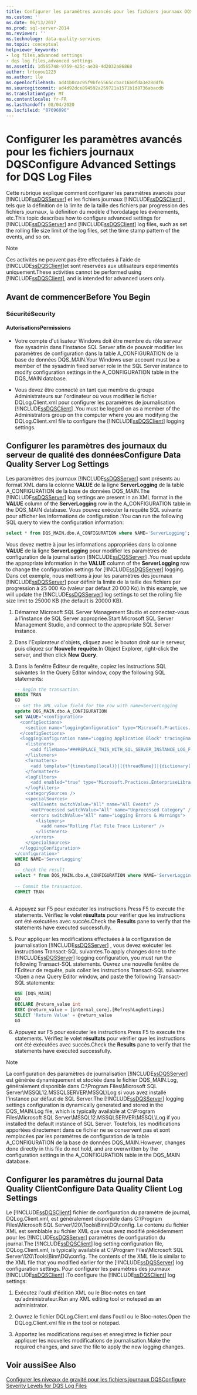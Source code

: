```yaml
---
title: Configurer les paramètres avancés pour les fichiers journaux DQS | Microsoft Docs
ms.custom: ''
ms.date: 06/13/2017
ms.prod: sql-server-2014
ms.reviewer: ''
ms.technology: data-quality-services
ms.topic: conceptual
helpviewer_keywords:
- log files,advanced settings
- dqs log files,advanced settings
ms.assetid: 1d565748-9759-425c-ae38-4d2032a86868
author: lrtoyou1223
ms.author: lle
ms.openlocfilehash: ad41b0cac95f9bfe5565ccbac16b0fda3e28ddf6
ms.sourcegitcommit: ad4d92dce894592a259721a1571b1d8736abacdb
ms.translationtype: MT
ms.contentlocale: fr-FR
ms.lasthandoff: 08/04/2020
ms.locfileid: "87696096"
---
```

# <a name="configure-advanced-settings-for-dqs-log-files"></a><span data-ttu-id="7468f-102">Configurer les paramètres avancés pour les fichiers journaux DQS</span><span class="sxs-lookup"><span data-stu-id="7468f-102">Configure Advanced Settings for DQS Log Files</span></span>
  <span data-ttu-id="7468f-103">Cette rubrique explique comment configurer les paramètres avancés pour [!INCLUDE[ssDQSServer](../includes/ssdqsserver-md.md)] et les fichiers journaux [!INCLUDE[ssDQSClient](../includes/ssdqsclient-md.md)] , tels que la définition de la limite de la taille des fichiers par progression des fichiers journaux, la définition du modèle d'horodatage les événements, etc.</span><span class="sxs-lookup"><span data-stu-id="7468f-103">This topic describes how to configure advanced settings for [!INCLUDE[ssDQSServer](../includes/ssdqsserver-md.md)] and [!INCLUDE[ssDQSClient](../includes/ssdqsclient-md.md)] log files, such as set the rolling file size limit of the log files, set the time stamp pattern of the events, and so on.</span></span>  
  
> [!NOTE]  
>  <span data-ttu-id="7468f-104">Ces activités ne peuvent pas être effectuées à l'aide de [!INCLUDE[ssDQSClient](../includes/ssdqsclient-md.md)]et sont réservées aux utilisateurs expérimentés uniquement.</span><span class="sxs-lookup"><span data-stu-id="7468f-104">These activities cannot be performed using [!INCLUDE[ssDQSClient](../includes/ssdqsclient-md.md)], and is intended for advanced users only.</span></span>  
  
##  <a name="before-you-begin"></a><a name="BeforeYouBegin"></a> <span data-ttu-id="7468f-105">Avant de commencer</span><span class="sxs-lookup"><span data-stu-id="7468f-105">Before You Begin</span></span>  
  
###  <a name="security"></a><a name="Security"></a> <span data-ttu-id="7468f-106">Sécurité</span><span class="sxs-lookup"><span data-stu-id="7468f-106">Security</span></span>  
  
####  <a name="permissions"></a><a name="Permissions"></a> <span data-ttu-id="7468f-107">Autorisations</span><span class="sxs-lookup"><span data-stu-id="7468f-107">Permissions</span></span>  
  
-   <span data-ttu-id="7468f-108">Votre compte d'utilisateur Windows doit être membre du rôle serveur fixe sysadmin dans l'instance SQL Server afin de pouvoir modifier les paramètres de configuration dans la table A_CONFIGURATION de la base de données DQS_MAIN.</span><span class="sxs-lookup"><span data-stu-id="7468f-108">Your Windows user account must be a member of the sysadmin fixed server role in the SQL Server instance to modify configuration settings in the A_CONFIGURATION table in the DQS_MAIN database.</span></span>  
  
-   <span data-ttu-id="7468f-109">Vous devez être connecté en tant que membre du groupe Administrateurs sur l'ordinateur où vous modifiez le fichier DQLog.Client.xml pour configurer les paramètres de journalisation [!INCLUDE[ssDQSClient](../includes/ssdqsclient-md.md)] .</span><span class="sxs-lookup"><span data-stu-id="7468f-109">You must be logged on as a member of the Administrators group on the computer where you are modifying the DQLog.Client.xml file to configure the [!INCLUDE[ssDQSClient](../includes/ssdqsclient-md.md)] logging settings.</span></span>  
  
##  <a name="configure-data-quality-server-log-settings"></a><a name="DQSServer"></a> <span data-ttu-id="7468f-110">Configurer les paramètres des journaux du serveur de qualité des données</span><span class="sxs-lookup"><span data-stu-id="7468f-110">Configure Data Quality Server Log Settings</span></span>  
 <span data-ttu-id="7468f-111">Les paramètres des journaux [!INCLUDE[ssDQSServer](../includes/ssdqsserver-md.md)] sont présents au format XML dans la colonne **VALUE** de la ligne **ServerLogging** de la table A_CONFIGURATION de la base de données DQS_MAIN.</span><span class="sxs-lookup"><span data-stu-id="7468f-111">The [!INCLUDE[ssDQSServer](../includes/ssdqsserver-md.md)] log settings are present in an XML format in the **VALUE** column of the **ServerLogging** row in the A_CONFIGURATION table in the DQS_MAIN database.</span></span> <span data-ttu-id="7468f-112">Vous pouvez exécuter la requête SQL suivante pour afficher les informations de configuration :</span><span class="sxs-lookup"><span data-stu-id="7468f-112">You can run the following SQL query to view the configuration information:</span></span>  
  
```sql  
select * from DQS_MAIN.dbo.A_CONFIGURATION where NAME='ServerLogging'; 
```  
  
 <span data-ttu-id="7468f-113">Vous devez mettre à jour les informations appropriées dans la colonne **VALUE** de la ligne **ServerLogging** pour modifier les paramètres de configuration de la journalisation [!INCLUDE[ssDQSServer](../includes/ssdqsserver-md.md)] .</span><span class="sxs-lookup"><span data-stu-id="7468f-113">You must update the appropriate information in the **VALUE** column of the **ServerLogging** row to change the configuration settings for [!INCLUDE[ssDQSServer](../includes/ssdqsserver-md.md)] logging.</span></span> <span data-ttu-id="7468f-114">Dans cet exemple, nous mettrons à jour les paramètres des journaux [!INCLUDE[ssDQSServer](../includes/ssdqsserver-md.md)] pour définir la limite de la taille des fichiers par progression à 25 000 Ko (valeur par défaut 20 000 Ko).</span><span class="sxs-lookup"><span data-stu-id="7468f-114">In this example, we will update the [!INCLUDE[ssDQSServer](../includes/ssdqsserver-md.md)] log settings to set the rolling file size limit to 25000 KB (the default is 20000 KB).</span></span>  
  
1.  <span data-ttu-id="7468f-115">Démarrez Microsoft SQL Server Management Studio et connectez-vous à l'instance de SQL Server appropriée.</span><span class="sxs-lookup"><span data-stu-id="7468f-115">Start Microsoft SQL Server Management Studio, and connect to the appropriate SQL Server instance.</span></span>  
  
2.  <span data-ttu-id="7468f-116">Dans l'Explorateur d'objets, cliquez avec le bouton droit sur le serveur, puis cliquez sur **Nouvelle requête**.</span><span class="sxs-lookup"><span data-stu-id="7468f-116">In Object Explorer, right-click the server, and then click **New Query**.</span></span>  
  
3.  <span data-ttu-id="7468f-117">Dans la fenêtre Éditeur de requête, copiez les instructions SQL suivantes :</span><span class="sxs-lookup"><span data-stu-id="7468f-117">In the Query Editor window, copy the following SQL statements:</span></span>  
  
    ```sql  
    -- Begin the transaction.  
    BEGIN TRAN  
    GO  
    -- set the XML value field for the row with name=ServerLogging  
    update DQS_MAIN.dbo.A_CONFIGURATION   
    set VALUE='<configuration>  
      <configSections>  
        <section name="loggingConfiguration" type="Microsoft.Practices.EnterpriseLibrary.Logging.Configuration.LoggingSettings, Microsoft.Practices.EnterpriseLibrary.Logging, Version=4.1.0.0, Culture=neutral, PublicKeyToken=e44a2bc38ed2c13c" />  
      </configSections>  
      <loggingConfiguration name="Logging Application Block" tracingEnabled="true" defaultCategory="" logWarningsWhenNoCategoriesMatch="true">  
        <listeners>  
          <add fileName="###REPLACE_THIS_WITH_SQL_SERVER_INSTANCE_LOG_FOLDER_NAME###DQServerLog.###REPLACE_THIS_WITH_SQL_CATALOG_NAME###.log" footer="" formatter="Custom Text Formatter" header="" rollFileExistsBehavior="Increment" rollInterval="None" rollSizeKB="25000" timeStampPattern="yyyy-MM-dd" listenerDataType="Microsoft.Practices.EnterpriseLibrary.Logging.Configuration.RollingFlatFileTraceListenerData, Microsoft.Practices.EnterpriseLibrary.Logging, Version=4.1.0.0, Culture=neutral, PublicKeyToken=e44a2bc38ed2c13c" traceOutputOptions="None" filter="All" type="Microsoft.Practices.EnterpriseLibrary.Logging.TraceListeners.RollingFlatFileTraceListener, Microsoft.Practices.EnterpriseLibrary.Logging, Version=4.1.0.0, Culture=neutral, PublicKeyToken=e44a2bc38ed2c13c" name="Rolling Flat File Trace Listener" />  
        </listeners>  
        <formatters>  
          <add template="{timestamp(local)}|[{threadName}]|{dictionary({value}|)}{message}" type="Microsoft.Practices.EnterpriseLibrary.Logging.Formatters.TextFormatter, Microsoft.Practices.EnterpriseLibrary.Logging, Version=4.1.0.0, Culture=neutral, PublicKeyToken=e44a2bc38ed2c13c" name="Custom Text Formatter" />  
        </formatters>  
        <logFilters>  
          <add enabled="true" type="Microsoft.Practices.EnterpriseLibrary.Logging.Filters.LogEnabledFilter, Microsoft.Practices.EnterpriseLibrary.Logging, Version=4.1.0.0, Culture=neutral, PublicKeyToken=e44a2bc38ed2c13c" name="LogEnabled Filter" />  
        </logFilters>  
        <categorySources />  
        <specialSources>  
          <allEvents switchValue="All" name="All Events" />  
          <notProcessed switchValue="All" name="Unprocessed Category" />  
          <errors switchValue="All" name="Logging Errors & Warnings">  
            <listeners>  
              <add name="Rolling Flat File Trace Listener" />  
            </listeners>  
          </errors>  
        </specialSources>  
      </loggingConfiguration>  
    </configuration>'  
    WHERE NAME='ServerLogging'  
    GO  
    -- check the result  
    select * from DQS_MAIN.dbo.A_CONFIGURATION where NAME='ServerLogging'  
  
    -- Commit the transaction.  
    COMMIT TRAN  
  
    ```  
  
4.  <span data-ttu-id="7468f-118">Appuyez sur F5 pour exécuter les instructions.</span><span class="sxs-lookup"><span data-stu-id="7468f-118">Press F5 to execute the statements.</span></span> <span data-ttu-id="7468f-119">Vérifiez le volet **résultats** pour vérifier que les instructions ont été exécutées avec succès.</span><span class="sxs-lookup"><span data-stu-id="7468f-119">Check the **Results** pane to verify that the statements have executed successfully.</span></span>  
  
5.  <span data-ttu-id="7468f-120">Pour appliquer les modifications effectuées à la configuration de journalisation [!INCLUDE[ssDQSServer](../includes/ssdqsserver-md.md)] , vous devez exécuter les instructions Transact-SQL suivantes.</span><span class="sxs-lookup"><span data-stu-id="7468f-120">To apply changes done to the [!INCLUDE[ssDQSServer](../includes/ssdqsserver-md.md)] logging configuration, you must run the following Transact-SQL statements.</span></span> <span data-ttu-id="7468f-121">Ouvrez une nouvelle fenêtre de l'Éditeur de requête, puis collez les instructions Transact-SQL suivantes :</span><span class="sxs-lookup"><span data-stu-id="7468f-121">Open a new Query Editor window, and paste the following Transact-SQL statements:</span></span>  
  
    ```sql  
    USE [DQS_MAIN]  
    GO  
    DECLARE @return_value int  
    EXEC @return_value = [internal_core].[RefreshLogSettings]  
    SELECT 'Return Value' = @return_value  
    GO  
    ```  
  
6.  <span data-ttu-id="7468f-122">Appuyez sur F5 pour exécuter les instructions.</span><span class="sxs-lookup"><span data-stu-id="7468f-122">Press F5 to execute the statements.</span></span> <span data-ttu-id="7468f-123">Vérifiez le volet **résultats** pour vérifier que les instructions ont été exécutées avec succès.</span><span class="sxs-lookup"><span data-stu-id="7468f-123">Check the **Results** pane to verify that the statements have executed successfully.</span></span>  
  
> [!NOTE]  
>  <span data-ttu-id="7468f-124">La configuration des paramètres de journalisation [!INCLUDE[ssDQSServer](../includes/ssdqsserver-md.md)] est générée dynamiquement et stockée dans le fichier DQS_MAIN.Log, généralement disponible dans C:\Program Files\Microsoft SQL Server\MSSQL12.MSSQLSERVER\MSSQL\Log si vous avez installé l'instance par défaut de SQL Server.</span><span class="sxs-lookup"><span data-stu-id="7468f-124">The [!INCLUDE[ssDQSServer](../includes/ssdqsserver-md.md)] logging settings configuration is dynamically generated and stored in the DQS_MAIN.Log file, which is typically available at C:\Program Files\Microsoft SQL Server\MSSQL12.MSSQLSERVER\MSSQL\Log if you installed the default instance of SQL Server.</span></span> <span data-ttu-id="7468f-125">Toutefois, les modifications apportées directement dans ce fichier ne se conservent pas et sont remplacées par les paramètres de configuration de la table A_CONFIGURATION de la base de données DQS_MAIN.</span><span class="sxs-lookup"><span data-stu-id="7468f-125">However, changes done directly in this file do not hold, and are overwritten by the configuration settings in the A_CONFIGURATION table in the DQS_MAIN database.</span></span>  
  
##  <a name="configure-data-quality-client-log-settings"></a><a name="DQSClient"></a><span data-ttu-id="7468f-126">Configurer les paramètres du journal Data Quality Client</span><span class="sxs-lookup"><span data-stu-id="7468f-126">Configure Data Quality Client Log Settings</span></span>  
 <span data-ttu-id="7468f-127">Le [!INCLUDE[ssDQSClient](../includes/ssdqsclient-md.md)] fichier de configuration du paramètre de journal, DQLog.Client.xml, est généralement disponible dans C:\Program Files\Microsoft SQL Server\120\Tools\Binn\DQ\config. Le contenu du fichier XML est semblable au fichier XML que vous avez modifié précédemment pour les [!INCLUDE[ssDQSServer](../includes/ssdqsserver-md.md)] paramètres de configuration du journal.</span><span class="sxs-lookup"><span data-stu-id="7468f-127">The [!INCLUDE[ssDQSClient](../includes/ssdqsclient-md.md)] log setting configuration file, DQLog.Client.xml, is typically available at C:\Program Files\Microsoft SQL Server\120\Tools\Binn\DQ\config. The contents of the XML file is similar to the XML file that you modified earlier for the [!INCLUDE[ssDQSServer](../includes/ssdqsserver-md.md)] log configuration settings.</span></span> <span data-ttu-id="7468f-128">Pour configurer les paramètres des journaux [!INCLUDE[ssDQSClient](../includes/ssdqsclient-md.md)] :</span><span class="sxs-lookup"><span data-stu-id="7468f-128">To configure the [!INCLUDE[ssDQSClient](../includes/ssdqsclient-md.md)] log settings:</span></span>  
  
1.  <span data-ttu-id="7468f-129">Exécutez l'outil d'édition XML ou le Bloc-notes en tant qu'administrateur.</span><span class="sxs-lookup"><span data-stu-id="7468f-129">Run any XML editing tool or notepad as an administrator.</span></span>  
  
2.  <span data-ttu-id="7468f-130">Ouvrez le fichier DQLog.Client.xml dans l'outil ou le Bloc-notes.</span><span class="sxs-lookup"><span data-stu-id="7468f-130">Open the DQLog.Client.xml file in the tool or notepad.</span></span>  
  
3.  <span data-ttu-id="7468f-131">Apportez les modifications requises et enregistrez le fichier pour appliquer les nouvelles modifications de journalisation.</span><span class="sxs-lookup"><span data-stu-id="7468f-131">Make the required changes, and save the file to apply the new logging changes.</span></span>  
  
## <a name="see-also"></a><span data-ttu-id="7468f-132">Voir aussi</span><span class="sxs-lookup"><span data-stu-id="7468f-132">See Also</span></span>  
 [<span data-ttu-id="7468f-133">Configurer les niveaux de gravité pour les fichiers journaux DQS</span><span class="sxs-lookup"><span data-stu-id="7468f-133">Configure Severity Levels for DQS Log Files</span></span>](../../2014/data-quality-services/configure-severity-levels-for-dqs-log-files.md)  
  
  
